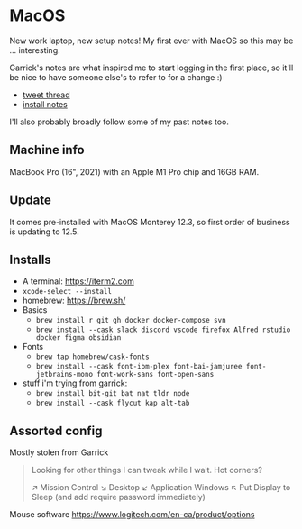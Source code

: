 # MacOS

New work laptop, new setup notes! My first ever with MacOS so this may be ... interesting. 

Garrick's notes are what inspired me to start logging in the first place, so it'll be nice to have someone else's to refer to for a change :) 

- [tweet thread](https://www.garrickadenbuie.com/blog/setting-up-a-new-macbook-pro/) 
- [install notes](https://gist.github.com/gadenbuie/a14cab3d075901d8b25cbaf9e1f1fa7d)

I'll also probably broadly follow some of my past notes too.

## Machine info

MacBook Pro (16", 2021) with an Apple M1 Pro chip and 16GB RAM. 

## Update

It comes pre-installed with MacOS Monterey 12.3, so first order of business is updating to 12.5. 

## Installs

- A terminal: https://iterm2.com
- `xcode-select --install` 
- homebrew: https://brew.sh/
- Basics
  - `brew install r git gh docker docker-compose svn`
  - `brew install --cask slack discord vscode firefox Alfred rstudio docker figma obsidian`
- Fonts
  - `brew tap homebrew/cask-fonts`
  - `brew install --cask font-ibm-plex font-bai-jamjuree font-jetbrains-mono font-work-sans font-open-sans`
- stuff i'm trying from garrick:
  - `brew install bit-git bat nat tldr node`
  - `brew install --cask flycut kap alt-tab`
  
## Assorted config
Mostly stolen from Garrick

> Looking for other things I can tweak while I wait. Hot corners?
> 
> ↗️ Mission Control
> ↘️ Desktop
> ↙️ Application Windows
> ↖️ Put Display to Sleep (and add require password immediately)

Mouse software https://www.logitech.com/en-ca/product/options
